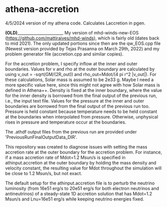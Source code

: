 # athena-accretion
4/5/2024 version of my athena code. Calculates Laccretion in pgen.






________________________________________________(OLD)_______________________________________________________________________
My version of mhd-winds-new-EOS (https://github.com/mattjraives/mhd-winds), which is fairly old (dates back to mid 2021).
The only updated portions since then are the qw_EOS.cpp file (Newest version provided by Tejas Prasanna on March 29th, 2022) and my problem generator file (accretion.cpp and similar copies).

For the accretion problem, I specify inflow at the inner and outer boundaries.
Values for v and rho at the outer boundary are calculated by using v_out = -sqrt(GM/(2R_out)) and rho_out=Mdot/(4 pi r^2 |v_out|).
For these calculations, Solar mass is assumed to be 2e33 g. Maybe I need a more specific value here, since this might not agree with how Solar mass is defined in Athena++.
Density is fixed at the inner boundary, where the value for the inner density is borrowed from the final output of the previous run, i.e., the input text file.
Values for the pressure at the inner and outer boundaries are borrowed from the final output of the previous run too.
Pressure is held constant because temperature needs to be held constant at the boundaries when interpolated from pressure.
Otherwise, unphysical rises in pressure and temperature occur at the boundaries.

The .athdf output files from the previous run are provided under 'PreviousRunFinalOutputData_DIR'.

This repository was created to diagnose issues with setting the mass accretion rate at the outer boundary for the accretion problem.
For instance, if a mass accretion rate of Mdot=1.2 Msun/s is specified in athinput.accretion at the outer boundary by holding the mass density and velocity constant, the resulting value for Mdot throughout the simulation will be close to 1.2 Msun/s, but not exact.

The default setup for the athinput.accretion file is to perturb the neutrino luminosity (from 16e51 erg/s to 20e51 erg/s for both electron neutrinos and antineutrinos) of a steady-state 1D accretion solution that has Mdot=1.2 Msun/s and Lnu=16e51 erg/s while keeping neutrino energies fixed.
